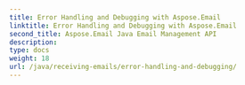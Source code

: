 ```yaml
---
title: Error Handling and Debugging with Aspose.Email
linktitle: Error Handling and Debugging with Aspose.Email
second_title: Aspose.Email Java Email Management API
description: 
type: docs
weight: 18
url: /java/receiving-emails/error-handling-and-debugging/
---
```

